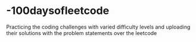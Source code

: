 # -100daysofleetcode
Practicing the coding challenges with varied difficulty levels and uploading their solutions with the problem statements over the leetcode
